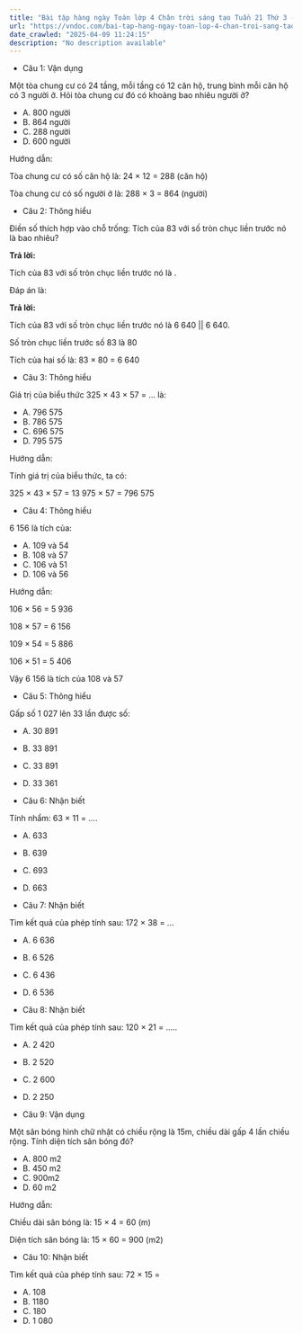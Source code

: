 ```yaml
---
title: "Bài tập hàng ngày Toán lớp 4 Chân trời sáng tạo Tuần 21 Thứ 3 - VnDoc.com"
url: "https://vndoc.com/bai-tap-hang-ngay-toan-lop-4-chan-troi-sang-tao-tuan-21-thu-3-335546"
date_crawled: "2025-04-09 11:24:15"
description: "No description available"
---
```


* Câu 1:  Vận dụng

Một tòa chung cư có 24 tầng, mỗi tầng có 12 căn hộ, trung bình mỗi căn hộ có 3 người ở. Hỏi tòa chung cư đó có khoảng bao nhiêu người ở?

  * A. 800 người 
  * B. 864 người 
  * C. 288 người 
  * D. 600 người 



Hướng dẫn: 

Tòa chung cư có số căn hộ là: 24 × 12 = 288 (căn hộ)

Tòa chung cư có số người ở là: 288 × 3 = 864 (người)

* Câu 2:  Thông hiểu

Điền số thích hợp vào chỗ trống: Tích của 83 với số tròn chục liền trước nó là bao nhiêu?

**Trả lời:**

Tích của 83 với số tròn chục liền trước nó là .

Đáp án là:

**Trả lời:**

Tích của 83 với số tròn chục liền trước nó là 6 640 || 6 640.

Số tròn chục liền trước số 83 là 80

Tích của hai số là: 83 × 80 = 6 640

* Câu 3:  Thông hiểu

Giá trị của biểu thức 325 × 43 × 57 = ... là:

  * A. 796 575 
  * B. 786 575 
  * C. 696 575 
  * D. 795 575 



Hướng dẫn: 

Tính giá trị của biểu thức, ta có:

325 × 43 × 57 = 13 975 × 57 = 796 575

* Câu 4:  Thông hiểu

6 156 là tích của:

  * A. 109 và 54 
  * B. 108 và 57 
  * C. 106 và 51 
  * D. 106 và 56 



Hướng dẫn: 

106 × 56 = 5 936

108 × 57 = 6 156

109 × 54 = 5 886

106 × 51 = 5 406

Vậy 6 156 là tích của 108 và 57

* Câu 5:  Thông hiểu

Gấp số 1 027 lên 33 lần được số:

  * A. 30 891 
  * B. 33 891 
  * C. 33 891 
  * D. 33 361 



* Câu 6:  Nhận biết

Tính nhẩm: 63 × 11 = ....

  * A. 633 
  * B. 639 
  * C. 693 
  * D. 663 



* Câu 7:  Nhận biết

Tìm kết quả của phép tính sau: 172 × 38 = ...

  * A. 6 636 
  * B. 6 526 
  * C. 6 436 
  * D. 6 536 



* Câu 8:  Nhận biết

Tìm kết quả của phép tính sau: 120 × 21 = .....

  * A. 2 420 
  * B. 2 520 
  * C. 2 600 
  * D. 2 250 



* Câu 9:  Vận dụng

Một sân bóng hình chữ nhật có chiều rộng là 15m, chiều dài gấp 4 lần chiều rộng. Tính diện tích sân bóng đó?

  * A. 800 m2
  * B. 450 m2
  * C. 900m2
  * D. 60 m2



Hướng dẫn: 

Chiều dài sân bóng là: 15 × 4 = 60 (m)

Diện tích sân bóng là: 15 × 60 = 900 (m2)

* Câu 10:  Nhận biết

Tìm kết quả của phép tính sau: 72 × 15 =

  * A. 108 
  * B. 1180 
  * C. 180 
  * D. 1 080 



